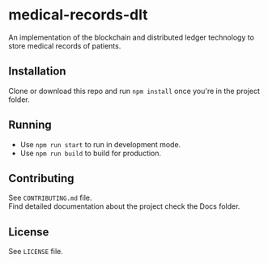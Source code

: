 # medical-records-dlt
An implementation of the blockchain and distributed ledger technology to store medical records of patients.

## Installation
Clone or download this repo and run
``` npm install ```
once you're in the project folder.

## Running
* Use ``` npm run start ``` to run in development mode.
* Use ``` npm run build ``` to build for production.

## Contributing
See `CONTRIBUTING.md` file.   
Find detailed documentation about the project check the Docs folder.

## License
See `LICENSE` file.
